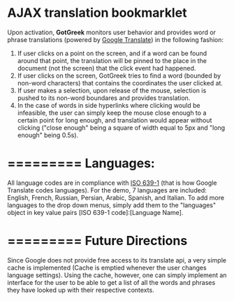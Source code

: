 AJAX translation bookmarklet
=========
Upon activation, __GotGreek__ monitors user behavior and provides word or phrase translations (powered by <a href="https://developers.google.com/translate/">Google Translate</a>) in the following fashion:

1. If user clicks on a point on the screen, and if a word can be found around that point, the translation will be pinned to the place in the document (not the screen) that the click event had happened.
2. If user clicks on the screen, GotGreek tries to find a word (bounded by non-word characters) that contains the coordinates the user clicked at.
3. If user makes a selection, upon release of the mouse, selection is pushed to its non-word boundares and provides translation.
4. In the case of words in side hyperlinks where clicking would be infeasible, the user can simply keep the mouse close enough to a certain point for long enough, and translation would appear without clicking ("close enough" being a square of width equal to 5px and "long enough" being 0.5s).

=========
Languages:
=========
All language codes are in compliance with <a href="http://en.wikipedia.org/wiki/List_of_ISO_639-1_codes">ISO 639-1</a>
(that is how Google Translate codes languages). For the demo, 7 languages are included: English, French, Russian, Persian, Arabic, Spanish, and Italian.
To add more languages to the drop down menus, simply add them to the "languages" object in key value pairs [ISO 639-1 code]:[Language Name].


=========
Future Directions
=========
Since Google does not provide free access to its translate api, a very simple cache is implemented (Cache is emptied whenever the user changes language settings).
Using the cache, however, one can simply implement an interface for the user to be able to get a list of all the words and phrases they have looked up with their respective contexts.


